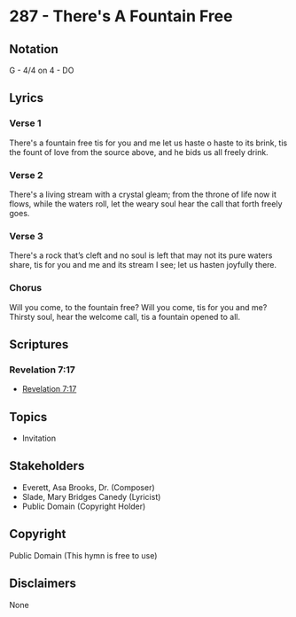 # 287 - There's A Fountain Free

## Notation

G - 4/4 on 4 - DO

## Lyrics

### Verse 1

There's a fountain free tis for you and me let us haste o haste to its brink, tis the fount of love from the source above, and he bids us all freely drink.

### Verse 2

There's a living stream with a crystal gleam; from the throne of life now it flows, while the waters roll, let the weary soul hear the call that forth freely goes.

### Verse 3

There's a rock that’s cleft and no soul is left that may not its pure waters share, tis for you and me and its stream I see; let us hasten joyfully there.

### Chorus

Will you come, to the fountain free? Will you come, tis for you and me? Thirsty soul, hear the welcome call, tis a fountain opened to all.


## Scriptures

### Revelation 7:17

- [Revelation 7:17](https://www.biblegateway.com/passage/?search=Revelation%207%3A17)


## Topics

- Invitation

## Stakeholders

- Everett, Asa Brooks, Dr. (Composer)
- Slade, Mary Bridges Canedy (Lyricist)
- Public Domain (Copyright Holder)

## Copyright

Public Domain
(This hymn is free to use)

## Disclaimers

None

